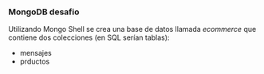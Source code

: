 ### MongoDB desafio

Utilizando Mongo Shell se crea una base de datos llamada _ecommerce_ que contiene dos colecciones (en SQL serían tablas):

- mensajes 
- prductos



